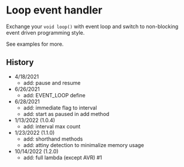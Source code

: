 # Loop event handler

Exchange your `void loop()` with event loop and switch to non-blocking event driven programming style.

See examples for more.

## History
- 4/18/2021
  - add: pause and resume
- 6/26/2021
  - add: EVENT_LOOP define
- 6/28/2021
  - add: immediate flag to interval
  - add: start as paused in add method
- 1/13/2022 (1.0.4)
  - add: interval max count
- 1/23/2022 (1.1.0)
  - add: shorthand methods
  - add: attiny detection to minimalize memory usage
- 10/14/2022 (1.2.0)
  - add: full lambda (except AVR) #1